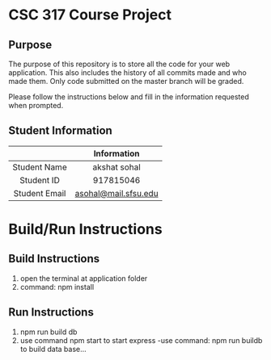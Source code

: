 # CSC 317 Course Project

## Purpose

The purpose of this repository is to store all the code for your web application. This also includes the history of all commits made and who made them. Only code submitted on the master branch will be graded.

Please follow the instructions below and fill in the information requested when prompted.

## Student Information

|               | Information   |
|:-------------:|:-------------:|
| Student Name  | akshat sohal    |
| Student ID    | 917815046      |
| Student Email | asohal@mail.sfsu.edu   |



# Build/Run Instructions

## Build Instructions
1. open the terminal at application folder
2. command: npm install 

## Run Instructions
1. npm run build db
2. use command npm start to start express
    -use command: npm run buildb to build data base...
